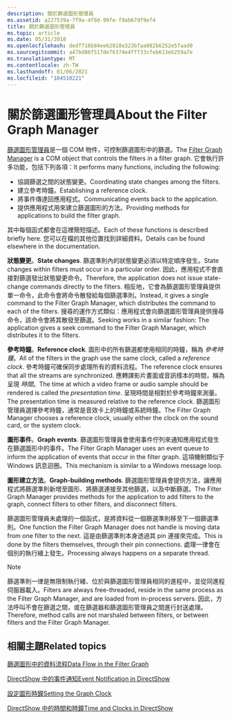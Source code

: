 ```yaml
---
description: 關於篩選圖形管理員
ms.assetid: a227539a-7f9a-4f8d-99fe-f9ab67df9ef4
title: 關於篩選圖形管理員
ms.topic: article
ms.date: 05/31/2018
ms.openlocfilehash: dedf716b84ee62818e323bfaa082b6252e5faad0
ms.sourcegitcommit: a47bd86f517de76374e4fff33cfeb613eb259a7e
ms.translationtype: MT
ms.contentlocale: zh-TW
ms.lasthandoff: 01/06/2021
ms.locfileid: "104510221"
---
```

# <a name="about-the-filter-graph-manager"></a><span data-ttu-id="e4292-103">關於篩選圖形管理員</span><span class="sxs-lookup"><span data-stu-id="e4292-103">About the Filter Graph Manager</span></span>

<span data-ttu-id="e4292-104">[篩選圖形管理員](filter-graph-manager.md)是一個 COM 物件，可控制篩選圖形中的篩選。</span><span class="sxs-lookup"><span data-stu-id="e4292-104">The [Filter Graph Manager](filter-graph-manager.md) is a COM object that controls the filters in a filter graph.</span></span> <span data-ttu-id="e4292-105">它會執行許多功能，包括下列各項：</span><span class="sxs-lookup"><span data-stu-id="e4292-105">It performs many functions, including the following:</span></span>

-   <span data-ttu-id="e4292-106">協調篩選之間的狀態變更。</span><span class="sxs-lookup"><span data-stu-id="e4292-106">Coordinating state changes among the filters.</span></span>
-   <span data-ttu-id="e4292-107">建立參考時鐘。</span><span class="sxs-lookup"><span data-stu-id="e4292-107">Establishing a reference clock.</span></span>
-   <span data-ttu-id="e4292-108">將事件傳達回應用程式。</span><span class="sxs-lookup"><span data-stu-id="e4292-108">Communicating events back to the application.</span></span>
-   <span data-ttu-id="e4292-109">提供應用程式用來建立篩選圖形的方法。</span><span class="sxs-lookup"><span data-stu-id="e4292-109">Providing methods for applications to build the filter graph.</span></span>

<span data-ttu-id="e4292-110">其中每個函式都會在這裡簡短描述。</span><span class="sxs-lookup"><span data-stu-id="e4292-110">Each of these functions is described briefly here.</span></span> <span data-ttu-id="e4292-111">您可以在檔的其他位置找到詳細資料。</span><span class="sxs-lookup"><span data-stu-id="e4292-111">Details can be found elsewhere in the documentation.</span></span>

<span data-ttu-id="e4292-112">**狀態變更**。</span><span class="sxs-lookup"><span data-stu-id="e4292-112">**State changes**.</span></span> <span data-ttu-id="e4292-113">篩選準則內的狀態變更必須以特定順序發生。</span><span class="sxs-lookup"><span data-stu-id="e4292-113">State changes within filters must occur in a particular order.</span></span> <span data-ttu-id="e4292-114">因此，應用程式不會直接對篩選發出狀態變更命令。</span><span class="sxs-lookup"><span data-stu-id="e4292-114">Therefore, the application does not issue state-change commands directly to the filters.</span></span> <span data-ttu-id="e4292-115">相反地，它會為篩選圖形管理員提供單一命令，此命令會將命令散發給每個篩選準則。</span><span class="sxs-lookup"><span data-stu-id="e4292-115">Instead, it gives a single command to the Filter Graph Manager, which distributes the command to each of the filters.</span></span> <span data-ttu-id="e4292-116">搜尋的運作方式類似：應用程式會向篩選圖形管理員提供搜尋命令，該命令會將其散發至篩選。</span><span class="sxs-lookup"><span data-stu-id="e4292-116">Seeking works in a similar fashion: The application gives a seek command to the Filter Graph Manager, which distributes it to the filters.</span></span>

<span data-ttu-id="e4292-117">**參考時鐘**。</span><span class="sxs-lookup"><span data-stu-id="e4292-117">**Reference clock**.</span></span> <span data-ttu-id="e4292-118">圖形中的所有篩選都使用相同的時鐘，稱為 *參考時鐘*。</span><span class="sxs-lookup"><span data-stu-id="e4292-118">All of the filters in the graph use the same clock, called a *reference clock*.</span></span> <span data-ttu-id="e4292-119">參考時鐘可確保同步處理所有的資料流程。</span><span class="sxs-lookup"><span data-stu-id="e4292-119">The reference clock ensures that all the streams are synchronized.</span></span> <span data-ttu-id="e4292-120">應轉譯影片畫面或音訊樣本的時間，稱為呈現 *時間*。</span><span class="sxs-lookup"><span data-stu-id="e4292-120">The time at which a video frame or audio sample should be rendered is called the *presentation time*.</span></span> <span data-ttu-id="e4292-121">呈現時間是相對於參考時鐘來測量。</span><span class="sxs-lookup"><span data-stu-id="e4292-121">The presentation time is measured relative to the reference clock.</span></span> <span data-ttu-id="e4292-122">篩選圖形管理員選擇參考時鐘，通常是音效卡上的時鐘或系統時鐘。</span><span class="sxs-lookup"><span data-stu-id="e4292-122">The Filter Graph Manager chooses a reference clock, usually either the clock on the sound card, or the system clock.</span></span>

<span data-ttu-id="e4292-123">**圖形事件**。</span><span class="sxs-lookup"><span data-stu-id="e4292-123">**Graph events**.</span></span> <span data-ttu-id="e4292-124">篩選圖形管理員會使用事件佇列來通知應用程式發生在篩選圖形中的事件。</span><span class="sxs-lookup"><span data-stu-id="e4292-124">The Filter Graph Manager uses an event queue to inform the application of events that occur in the filter graph.</span></span> <span data-ttu-id="e4292-125">這項機制類似于 Windows 訊息迴圈。</span><span class="sxs-lookup"><span data-stu-id="e4292-125">This mechanism is similar to a Windows message loop.</span></span>

<span data-ttu-id="e4292-126">**圖形建立方法**。</span><span class="sxs-lookup"><span data-stu-id="e4292-126">**Graph-building methods**.</span></span> <span data-ttu-id="e4292-127">篩選圖形管理員會提供方法，讓應用程式將篩選準則新增至圖形、將篩選連接至其他篩選，以及中斷篩選。</span><span class="sxs-lookup"><span data-stu-id="e4292-127">The Filter Graph Manager provides methods for the application to add filters to the graph, connect filters to other filters, and disconnect filters.</span></span>

<span data-ttu-id="e4292-128">篩選圖形管理員未處理的一個函式，是將資料從一個篩選準則移至下一個篩選準則。</span><span class="sxs-lookup"><span data-stu-id="e4292-128">One function the Filter Graph Manager does not handle is moving data from one filter to the next.</span></span> <span data-ttu-id="e4292-129">這是由篩選準則本身透過其 pin 連接來完成。</span><span class="sxs-lookup"><span data-stu-id="e4292-129">This is done by the filters themselves, through their pin connections.</span></span> <span data-ttu-id="e4292-130">處理一律會在個別的執行緒上發生。</span><span class="sxs-lookup"><span data-stu-id="e4292-130">Processing always happens on a separate thread.</span></span>

> [!Note]  
> <span data-ttu-id="e4292-131">篩選準則一律是無限制執行緒、位於與篩選圖形管理員相同的進程中，並從同進程伺服器載入。</span><span class="sxs-lookup"><span data-stu-id="e4292-131">Filters are always free-threaded, reside in the same process as the Filter Graph Manager, and are loaded from in-process servers.</span></span> <span data-ttu-id="e4292-132">因此，方法呼叫不會在篩選之間，或在篩選器和篩選圖形管理員之間進行封送處理。</span><span class="sxs-lookup"><span data-stu-id="e4292-132">Therefore, method calls are not marshaled between filters, or between filters and the Filter Graph Manager.</span></span>

 

## <a name="related-topics"></a><span data-ttu-id="e4292-133">相關主題</span><span class="sxs-lookup"><span data-stu-id="e4292-133">Related topics</span></span>

<dl> <dt>

[<span data-ttu-id="e4292-134">篩選圖形中的資料流程</span><span class="sxs-lookup"><span data-stu-id="e4292-134">Data Flow in the Filter Graph</span></span>](data-flow-in-the-filter-graph.md)
</dt> <dt>

[<span data-ttu-id="e4292-135">DirectShow 中的事件通知</span><span class="sxs-lookup"><span data-stu-id="e4292-135">Event Notification in DirectShow</span></span>](event-notification-in-directshow.md)
</dt> <dt>

[<span data-ttu-id="e4292-136">設定圖形時鐘</span><span class="sxs-lookup"><span data-stu-id="e4292-136">Setting the Graph Clock</span></span>](setting-the-graph-clock.md)
</dt> <dt>

[<span data-ttu-id="e4292-137">DirectShow 中的時間和時鐘</span><span class="sxs-lookup"><span data-stu-id="e4292-137">Time and Clocks in DirectShow</span></span>](time-and-clocks-in-directshow.md)
</dt> </dl>

 

 



